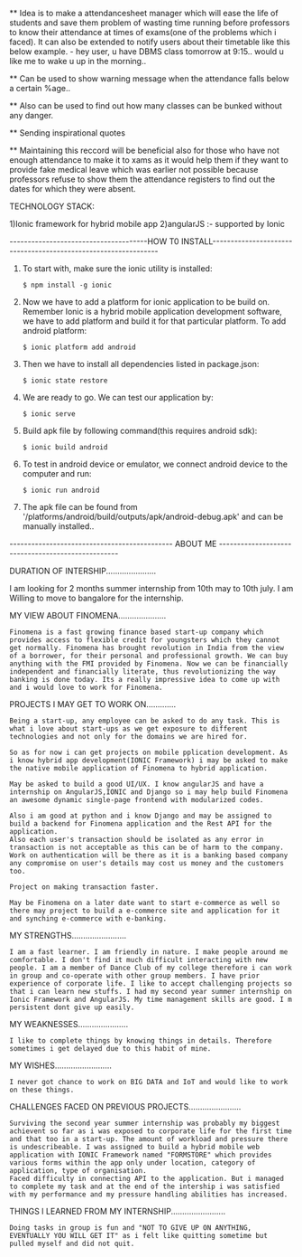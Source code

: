 


** Idea is to make a attendancesheet manager which will ease the life of students and save them problem of wasting time       running before professors to know their attendance at times of exams(one of the problems which i faced). It can also be    extended to notify users about their timetable like this below example.
    - hey user, u have DBMS class tomorrow at 9:15.. would u like me to wake u up in the morning..    

** Can be used to show warning message when the attendance falls below a certain %age..

** Also can be used to find out how many classes can be bunked without any danger.

** Sending inspirational quotes

** Maintaining this reccord will be beneficial also for those who have not enough attendance to make it to xams as it would    help them if they want to provide fake medical leave which was earlier not possible because professors refuse to show      them the attendance registers to find out the dates for which they were absent.



TECHNOLOGY STACK:

1)Ionic framework for hybrid mobile app 
2)angularJS :- supported by Ionic

--------------------------------------HOW T0 INSTALL---------------------------------------------------------------


1)  To start with, make sure the ionic utility is installed:

        $ npm install -g ionic

2)  Now we have to add a platform for ionic application to be build on. Remember Ionic is a hybrid mobile application          development software, we have to add platform and build it for that particular platform. To add android platform:

        $ ionic platform add android

3)  Then we have to install all dependencies listed in package.json:

        $ ionic state restore

4)  We are ready to go. We can test our application by:

        $ ionic serve

5)  Build apk file by following command(this requires android sdk):

        $ ionic build android

6)  To test in android device or emulator, we connect android device to the computer and run:

        $ ionic run android

7)  The apk file can be found from '/platforms/android/build/outputs/apk/android-debug.apk' and can be manually installed..

---------------------------------------------  ABOUT ME     --------------------------------------------------


DURATION OF INTERSHIP......................

I am looking for 2 months summer internship from 10th may to 10th july.
I am Willing to move to bangalore for the internship.



MY VIEW ABOUT FINOMENA.....................

    Finomena is a fast growing finance based start-up company which provides access to flexible credit for youngsters which they cannot get normally. Finomena has brought revolution in India from the view of a borrower, for their personal and professional growth. We can buy anything with the FMI provided by Finomena. Now we can be financially independent and financially literate, thus revolutionizing the way banking is done today. Its a really impressive idea to come up with and i would love to work for Finomena.



PROJECTS I MAY GET TO WORK ON.............

    Being a start-up, any employee can be asked to do any task. This is what i love about start-ups as we get exposure to different technologies and not only for the domains we are hired for.

    So as for now i can get projects on mobile pplication development. As i know hybrid app development(IONIC Framework) i may be asked to make the native mobile application of Finomena to hybrid application.

    May be asked to build a good UI/UX. I know angularJS and have a internship on AngularJS,IONIC and Django so i may help build Finomena an awesome dynamic single-page frontend with modularized codes.

    Also i am good at python and i know Django and may be assigned to build a backend for Finomena application and the Rest API for the application.
    Also each user's transaction should be isolated as any error in transaction is not acceptable as this can be of harm to the company. Work on authentication will be there as it is a banking based company any compromise on user's details may cost us money and the customers too.

    Project on making transaction faster.

    May be Finomena on a later date want to start e-commerce as well so there may project to build a e-commerce site and application for it and synching e-commerce with e-banking.




MY STRENGTHS........................

    I am a fast learner. I am friendly in nature. I make people around me comfortable. I don't find it much difficult interacting with new people. I am a member of Dance Club of my college therefore i can work in group and co-operate with other group members. I have prior experience of corporate life. I like to accept challenging projects so that i can learn new stuffs. I had my second year summer internship on Ionic Framework and AngularJS. My time management skills are good. I m persistent dont give up easily.




MY WEAKNESSES......................

    I like to complete things by knowing things in details. Therefore sometimes i get delayed due to this habit of mine.



MY WISHES.........................

    I never got chance to work on BIG DATA and IoT and would like to work on these things.




CHALLENGES FACED ON PREVIOUS PROJECTS.......................

    Surviving the second year summer internship was probably my biggest achievent so far as i was exposed to corporate life for the first time and that too in a start-up. The amount of workload and pressure there is undescribeable. I was assigned to build a hybrid mobile web application with IONIC Framework named "FORMSTORE" which provides various forms within the app only under location, category of application, type of organisation.
    Faced difficulty in connecting API to the application. But i managed to complete my task and at the end of the intership i was satisfied with my performance and my pressure handling abilities has increased.



THINGS I LEARNED FROM MY INTERNSHIP........................

    Doing tasks in group is fun and "NOT TO GIVE UP ON ANYTHING, EVENTUALLY YOU WILL GET IT" as i felt like quitting sometime but pulled myself and did not quit.
